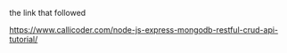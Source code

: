 the link that followed

https://www.callicoder.com/node-js-express-mongodb-restful-crud-api-tutorial/


